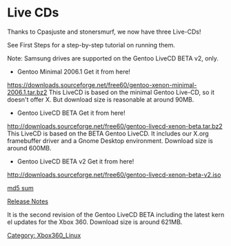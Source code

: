 # Live CDs

Thanks to Cpasjuste and stonersmurf, we now have three Live-CDs\!

See First Steps for a step-by-step tutorial on running them.

Note: Samsung drives are supported on the Gentoo LiveCD BETA v2, only.

* Gentoo Minimal 2006.1 Get it from here!

https://downloads.sourceforge.net/free60/gentoo-xenon-minimal-2006.1.tar.bz2
This LiveCD is based on the minimal Gentoo Live-CD, so it doesn't offer X.
But download size is reasonable at around 90MB.

* Gentoo LiveCD BETA Get it from here!

http://downloads.sourceforge.net/free60/gentoo-livecd-xenon-beta.tar.bz2
This LiveCD is based on the BETA Gentoo LiveCD. It includes our X.org
framebuffer driver and a Gnome Desktop environment. Download size is
around 600MB.

* Gentoo LiveCD BETA v2 Get it from here!

http://downloads.sourceforge.net/free60/gentoo-livecd-xenon-beta-v2.iso

[md5 sum](http://downloads.sourceforge.net/free60/gentoo-livecd-xenon-beta-v2.iso.md5)

[Release Notes](http://sourceforge.net/project/shownotes.php?group_id=139616&release_id=506402)

It is the second revision of the Gentoo LiveCD BETA including the latest kernel updates for the Xbox 360. Download size is around 621MB.

[Category: Xbox360_Linux](../Category_Xbox360_Linux)
